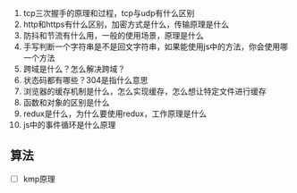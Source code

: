 1. tcp三次握手的原理和过程，tcp与udp有什么区别
2. http和https有什么区别，加密方式是什么，传输原理是什么
3. 防抖和节流有什么用，一般的使用场景，原理是什么
4. 手写判断一个字符串是不是回文字符串，如果能使用js中的方法，你会使用哪一个方法
5. 跨域是什么？怎么解决跨域？
6. 状态码都有哪些？304是指什么意思
7. 浏览器的缓存机制是什么，怎么实现缓存，怎么想让特定文件进行缓存
8. 函数和对象的区别是什么
9. redux是什么，为什么要使用redux，工作原理是什么
10. js中的事件循环是什么原理


## 算法

- [ ] kmp原理


